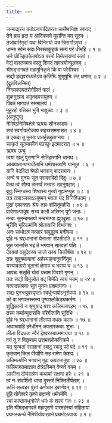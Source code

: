 ```yaml
---
title: ००१
---
```

जन्माद्यस्य यतोऽन्वयादितरतः चार्थेष्वभिज्ञः स्वराट् ।  
तेने ब्रह्म हृदा य आदिकवये मुह्यन्ति यत् सूरयः ।  
तेजोवारिमृदां यथा विनिमयो यत्र त्रिसर्गोऽमृषा ।  
धाम्ना स्वेन सदा निरस्तकुहकं सत्यं परं धीमहि । १ ॥  
धर्मः प्रोज्झितकैतवोऽत्र परमो निर्मत्सराणां सतां ।  
वेद्यं वास्तवमत्र वस्तु शिवदं तापत्रयोन्मूलनम् ।  
श्रीमद्‍भागवते महामुनिकृते किं वा परैरीश्वरः ।  
सद्यो हृद्यवरुध्यतेऽत्र कृतिभिः शुश्रूषुभिः तत् क्षणात् ॥ २ ॥  
(द्रुतविलम्बित)  
निगमकल्पतरोर्गलितं फलं ।  
शुकमुखाद् अमृतद्रवसंयुतम् ।  
पिबत भागवतं रसमालयं ।  
मुहुरहो रसिका भुवि भावुकाः । ३ ॥  
(अनुष्टुप्)  
नैमिषेऽनिमिषक्षेत्रे ऋषयः शौनकादयः ।  
सत्रं स्वर्गायलोकाय सहस्रसममासत ॥ ४ ॥  
त एकदा तु मुनयः प्रातर्हुतहुताग्नयः ।  
सत्कृतं सूतमासीनं पप्रच्छुः इदमादरात् ॥ ५ ॥  
ऋषय ऊचुः ।  
त्वया खलु पुराणानि सेतिहासानि चानघ ।  
आख्यातान्यप्यधीतानि धर्मशास्त्राणि यान्युत । ६ ॥  
यानि वेदविदां श्रेष्ठो भगवान् बादरायणः ।  
अन्ये च मुनयः सूत परावरविदो विदुः ॥ ७ ॥  
वेत्थ त्वं सौम्य तत्सर्वं तत्त्वतः तदनुग्रहात् ।  
ब्रूयुः स्निग्धस्य शिष्यस्य गुरवो गुह्यमप्युत ॥ ८ ॥  
तत्र तत्राञ्जसाऽऽयुष्मन् भवता यद् विनिश्चितम् ।  
पुंसां एकान्ततः श्रेयः तन्नः शंसितुमर्हसि । ०९ ॥  
प्रायेणाल्पायुषः सभ्य कलौ अस्मिन् युगे जनाः ।  
मन्दाः सुमन्दमतयो मन्दभाग्या ह्युपद्रुताः ॥ १० ॥  
भूरीणि भूरिकर्माणि श्रोतव्यानि विभागशः ।  
अतः साधोऽत्र यत्सारं समुद्धृत्य मनीषया ।  
ब्रूहि नः श्रद्दधानानां येनात्मा संप्रसीदति ॥ ११ ॥  
सूत जानासि भद्रं ते भगवान् सात्वतां पतिः ।  
देवक्यां वसुदेवस्य जातो यस्य चिकीर्षया ॥ १२ ॥  
तन्नः शुष्रूषमाणानां अर्हस्यङ्गानुवर्णितुम् ।  
यस्यावतारो भूतानां क्षेमाय च भवाय च ॥ १३ ॥  
आपन्नः संसृतिं घोरां यन्नाम विवशो गृणन् ।  
ततः सद्यो विमुच्येत यद् बिभेति स्वयं भयम् ॥ १४ ॥  
यत्पादसंश्रयाः सूत मुनयः प्रशमायनाः ।  
सद्यः पुनन्त्युपस्पृष्टाः स्वर्धुन्यापोऽनुसेवया ॥ १५ ॥  
को वा भगवतस्तस्य पुण्यश्लोकेड्यकर्मणः ।  
शुद्धिकामो न श्रृणुयाद् यशः कलिमलापहम् ॥ १६ ॥  
तस्य कर्माण्युदाराणि परिगीतानि सूरिभिः ।  
ब्रूहि नः श्रद्दधानानां लीलया दधतः कलाः ॥ १७ ॥  
अथाख्याहि हरेर्धीमन् अवतारकथाः शुभाः ।  
लीला विदधतः स्वैरं ईश्वरस्यात्ममायया ॥ १८ ॥  
वयं तु न वितृप्याम उत्तमश्लोकविक्रमे ।  
यत् श्रृण्वतां रसज्ञानां स्वादु स्वादु पदे पदे ॥ १९ ॥  
कृतवान् किल वीर्याणि सह रामेण केशवः ।  
अतिमर्त्यानि भगवान् गूढः कपटमानुषः ॥ २० ॥  
कलिमागतमाज्ञाय क्षेत्रेऽस्मिन् वैष्णवे वयम् ।  
आसीना दीर्घसत्रेण कथायां सक्षणा हरेः ॥ २१ ॥  
त्वं नः संदर्शितो धात्रा दुस्तरं निस्तितीर्षताम् ।  
कलिं सत्त्वहरं पुंसां कर्णधार इवार्णवम् ॥ २२ ॥  
ब्रूहि योगेश्वरे कृष्णे ब्रह्मण्ये धर्मवर्मणि ।  
स्वां काष्ठामधुनोपेते धर्मः कं शरणं गतः ॥ २३ ॥  
इति श्रीमद्‌भागवते महापुराणे पारमहंस्यां संहितायां  
प्रथमस्कन्धे नैमिषीयोपाखाने प्रथमोऽध्यायः ॥ १ ॥